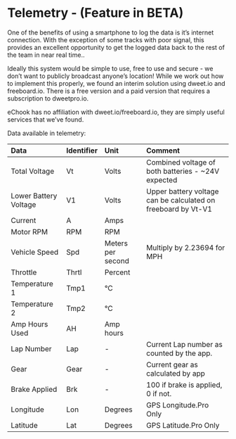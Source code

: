 # **Telemetry - \(Feature in BETA\)**

One of the benefits of using a smartphone to log the data is it’s internet connection. With the exception of some tracks with poor signal, this provides an excellent opportunity to get the logged data back to the rest of the team in near real time..

Ideally this system would be simple to use, free to use and secure - we don’t want to publicly broadcast anyone’s location! While we work out how to implement this properly, we found an interim solution using dweet.io and freeboard.io. There is a free version and a paid version that requires a subscription to dweetpro.io.

eChook has no affiliation with dweet.io/freeboard.io, they are simply useful services that we’ve found.

Data available in telemetry:

| **Data** | **Identifier** | **Unit** | **Comment** |
| :--- | :--- | :--- | :--- |
| Total Voltage | Vt | Volts | Combined voltage of both batteries - ~24V expected |
| Lower Battery Voltage | V1 | Volts | Upper battery voltage can be calculated on freeboard by Vt-V1 |
| Current | A | Amps |  |
| Motor RPM | RPM | RPM |  |
| Vehicle Speed | Spd | Meters per second | Multiply by 2.23694 for MPH |
| Throttle | Thrtl | Percent |  |
| Temperature 1 | Tmp1 | °C |  |
| Temperature 2 | Tmp2 | °C |  |
| Amp Hours Used | AH | Amp hours |  |
| Lap Number | Lap | - | Current Lap number as counted by the app. |
| Gear | Gear | - | Current gear as calculated by app |
| Brake Applied | Brk | - | 100 if brake is applied, 0 if not. |
| Longitude | Lon | Degrees | GPS Longitude.Pro Only |
| Latitude | Lat | Degrees | GPS Latitude.Pro Only |



